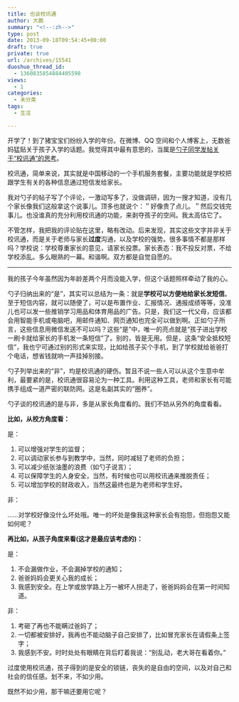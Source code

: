 ```yaml
---
title: 也谈校讯通
author: 大鹏
summary: "<!--:zh-->"
type: post
date: 2013-09-18T09:54:45+00:00
draft: true
private: true
url: /archives/15541
duoshuo_thread_id:
  - 1360835854884405598
views:
  - 1
categories:
  - 未分类
tags:
  - 生活

---
```

<!--:zh-->

开学了！到了猪宝宝们纷纷入学的年份。在微博、QQ 空间和个人博客上，无数爸妈猛贴关于孩子入学的话题。我觉得其中最有意思的，当属是[勺子同学发帖关于“校讯通”的思考][1]。

校讯通，简单来说，其实就是中国移动的一个手机服务套餐，主要功能就是学校把跟学生有关的各种信息通过短信发给家长。

我对勺子的帖子写了个评论，一激动写多了，没做调研，因为一搜才知道，没有几个家长像我们这般拿这个说事儿。顶多也就说个：＂好像贵了点儿。＂然后交钱完事儿。也没谁真的充分利用校讯通的功能，来剥夺孩子的空间。我太高估它了。

不管怎样，我把我的评论贴在这里，略有改动。后来发现，其实这些文字并非关于校讯通，而是关于老师与家长**过度**沟通，以及学校的强势。很多事情不都是那样吗？学校说：学校尊重家长的意见，请家长投票。家长表态：我不投反对票，不给学校添乱。多么眼熟的一幕。和谐啊。双方都是自觉自愿的。

<!--:-->

<!--more-->

<!--:zh-->

* * *

我的孩子今年虽然因为年龄差两个月而没能入学，但这个话题照样牵动了我的心。

勺子归纳出来的“是”，其实可以总结为一条：就是**学校可以方便地给家长发短信**。至于短信内容，就可以随便了，可以是布置作业、汇报情况、通报成绩等等，没准儿也可以发一些推销学习用品和体育用品的广告。只是，我们这一代父母，应该都会用智能手机或电脑吧，用邮件通知、网页通知也完全可以做到啊。正如勺子所言，这些信息用微信发送不可以吗？这些“是”中，唯一的亮点就是“孩子进出学校一刷卡就给家长的手机发一条短信”了。别的，皆是无用。但是，这条“安全抵校短信”，我也宁可通过别的形式来实现，比如给孩子买个手机，到了学校就给爸爸打个电话，想省钱就响一声挂掉别接。

勺子列举出来的“非”，均是校讯通的硬伤。暂且不说一些人可以从这个生意中牟利，最要紧的是，校讯通很容易沦为一种工具。利用这种工具，老师和家长有可能携手组成一道严密的联防网。这是名副其实的“圈养”。

勺子谈的校讯通的是与非，多是从家长角度看的。我们不妨从另外的角度看看。

**比如，从校方角度看：**

是：

  1. 可以增强对学生的监督；
  2. 可以调动家长参与到教学中，当然，同时减轻了老师的负担；
  3. 可以减少纸张油墨的浪费（如勺子说言）；
  4. 可以保障学生的人身安全，当然，有时候也可以用校讯通来推脱责任；
  5. 可以增加学校的财政收入，当然这最终也是为老师和学生好。

非：

……对学校好像没什么坏处哦。唯一的坏处是像我这种家长会有抱怨，但抱怨又能如何呢？

**再比如，从孩子角度来看(这才是最应该考虑的)：**

是：

  1. 不会漏做作业，不会漏掉学校的通知；
  2. 爸爸妈妈会更关心我的成长；
  3. 我感到安全。在上学或放学路上万一被坏人拐走了，爸爸妈妈会在第一时间知道。

非：

  1. 考砸了再也不能瞒过爸妈了；
  2. 一切都被安排好，我再也不能动脑子自己安排了，比如冒充家长在请假条上签字；
  3. 我感到不安。时时处处有眼睛在背后盯着我说：“别乱动，老大哥在看着你。”

过度使用校讯通，孩子得到的是安全的锁链，丧失的是自由的空间，以及对自己和社会的信任感。划不来，不如少用。

既然不如少用，那干嘛还要用它呢？

<!--:-->

 [1]: http://justyy.com/archives/31637
